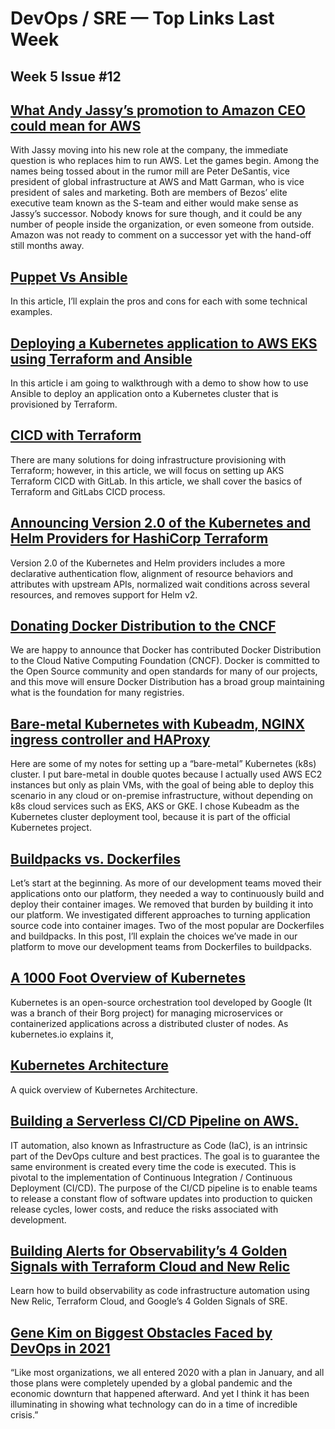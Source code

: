 
# DevOps / SRE — Top Links Last Week

## Week 5 Issue #12

## [What Andy Jassy’s promotion to Amazon CEO could mean for AWS](https://techcrunch.com/2021/02/02/what-andy-jassys-promotion-to-amazon-ceo-could-mean-for-aws/)

With Jassy moving into his new role at the company, the immediate question is who replaces him to run AWS. Let the games begin. Among the names being tossed about in the rumor mill are Peter DeSantis, vice president of global infrastructure at AWS and Matt Garman, who is vice president of sales and marketing. Both are members of Bezos’ elite executive team known as the S-team and either would make sense as Jassy’s successor. Nobody knows for sure though, and it could be any number of people inside the organization, or even someone from outside. Amazon was not ready to comment on a successor yet with the hand-off still months away.

## [Puppet Vs Ansible](https://devposts.medium.com/puppet-vs-ansible-7aa30433f229)

In this article, I’ll explain the pros and cons for each with some technical examples.

## [Deploying a Kubernetes application to AWS EKS using Terraform and Ansible](https://colin-but.medium.com/deploying-a-kubernetes-application-to-aws-eks-using-terraform-and-ansible-d8270f7101bf)

In this article i am going to walkthrough with a demo to show how to use Ansible to deploy an application onto a Kubernetes cluster that is provisioned by Terraform.

## [CICD with Terraform](https://medium.com/srendevops/cicd-with-terraform-72b3ad3b41b7)

There are many solutions for doing infrastructure provisioning with Terraform; however, in this article, we will focus on setting up AKS Terraform CICD with GitLab. In this article, we shall cover the basics of Terraform and GitLabs CICD process.

## [Announcing Version 2.0 of the Kubernetes and Helm Providers for HashiCorp Terraform](https://www.hashicorp.com/blog/announcing-version-2-0-kubernetes-and-helm-providers-for-hashicorp-terraform)

Version 2.0 of the Kubernetes and Helm providers includes a more declarative authentication flow, alignment of resource behaviors and attributes with upstream APIs, normalized wait conditions across several resources, and removes support for Helm v2.

## [Donating Docker Distribution to the CNCF](https://www.docker.com/blog/donating-docker-distribution-to-the-cncf/)

We are happy to announce that Docker has contributed Docker Distribution to the Cloud Native Computing Foundation (CNCF). Docker is committed to the Open Source community and open standards for many of our projects, and this move will ensure Docker Distribution has a broad group maintaining what is the foundation for many registries.

## [Bare-metal Kubernetes with Kubeadm, NGINX ingress controller and HAProxy](https://griggheo.medium.com/bare-metal-kubernetes-with-kubeadm-nginx-ingress-controller-and-haproxy-bb0a7ef29d4e)

Here are some of my notes for setting up a “bare-metal” Kubernetes (k8s) cluster. I put bare-metal in double quotes because I actually used AWS EC2 instances but only as plain VMs, with the goal of being able to deploy this scenario in any cloud or on-premise infrastructure, without depending on k8s cloud services such as EKS, AKS or GKE. I chose Kubeadm as the Kubernetes cluster deployment tool, because it is part of the official Kubernetes project.

## [Buildpacks vs. Dockerfiles](https://technology.doximity.com/articles/buildpacks-vs-dockerfiles)

Let’s start at the beginning. As more of our development teams moved their applications onto our platform, they needed a way to continuously build and deploy their container images. We removed that burden by building it into our platform. We investigated different approaches to turning application source code into container images. Two of the most popular are Dockerfiles and buildpacks. In this post, I’ll explain the choices we’ve made in our platform to move our development teams from Dockerfiles to buildpacks.

## [A 1000 Foot Overview of Kubernetes](https://levelup.gitconnected.com/a-1000-foot-overview-of-kubernetes-c00e410b1983)

Kubernetes is an open-source orchestration tool developed by Google (It was a branch of their Borg project) for managing microservices or containerized applications across a distributed cluster of nodes. As kubernetes.io explains it,

## [Kubernetes Architecture](https://ishanul.medium.com/kubernetes-architecture-30d0e7cabf37)

A quick overview of Kubernetes Architecture.

## [Building a Serverless CI/CD Pipeline on AWS.](https://medium.com/marionete/building-a-serverless-ci-cd-pipeline-on-aws-12d1660ea384)

IT automation, also known as Infrastructure as Code (IaC), is an intrinsic part of the DevOps culture and best practices. The goal is to guarantee the same environment is created every time the code is executed. This is pivotal to the implementation of Continuous Integration / Continuous Deployment (CI/CD). The purpose of the CI/CD pipeline is to enable teams to release a constant flow of software updates into production to quicken release cycles, lower costs, and reduce the risks associated with development.

## [Building Alerts for Observability’s 4 Golden Signals with Terraform Cloud and New Relic](https://www.hashicorp.com/blog/building-alerts-observability-4-golden-signals-with-terraform-cloud-new-relic)

Learn how to build observability as code infrastructure automation using New Relic, Terraform Cloud, and Google’s 4 Golden Signals of SRE.

## [Gene Kim on Biggest Obstacles Faced by DevOps in 2021](https://thenewstack.io/gene-kim-on-biggest-obstacles-faced-by-devops-in-2021/)

“Like most organizations, we all entered 2020 with a plan in January, and all those plans were completely upended by a global pandemic and the economic downturn that happened afterward. And yet I think it has been illuminating in showing what technology can do in a time of incredible crisis.”